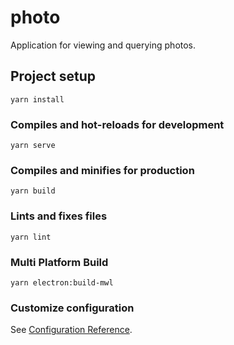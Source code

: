 # photo
Application for viewing and querying photos.

## Project setup
```
yarn install
```

### Compiles and hot-reloads for development
```
yarn serve
```

### Compiles and minifies for production
```
yarn build
```

### Lints and fixes files
```
yarn lint
```

### Multi Platform Build
```
yarn electron:build-mwl
```
### Customize configuration
See [Configuration Reference](https://cli.vuejs.org/config/).
